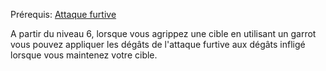 Prérequis: [Attaque furtive](../../1.%20Talent%20de%20base/Attaque%20furtive.md)

A partir du niveau 6, lorsque vous agrippez une cible en utilisant un garrot vous pouvez appliquer les dégâts de l'attaque furtive aux dégâts infligé lorsque vous maintenez votre cible. 